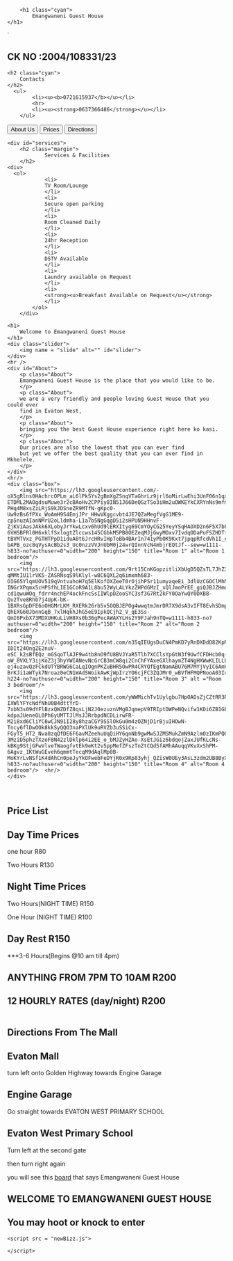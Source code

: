 
<head>
  <meta charset="UTF-8">
  <meta name="viewport" content="width=device-width, initial-scale=1">
  <title>New and Improved</title>
  <link rel="stylesheet" href="newBizz.css">
  <link rel="stylesheet" href="https://maxcdn.bootstrapcdn.com/bootstrap/3.3.7/css/bootstrap.min.css" integrity="sha384-BVYiiSIFeK1dGmJRAkycuHAHRg32OmUcww7on3RYdg4Va+PmSTsz/K68vbdEjh4u" crossorigin="anonymous"/>
</head>
<body class="bg">
<section id="imgHead">
	  
		<h1 class="cyan">	
			Emangwaneni Guest House
	</h1>

`	<h2 class="cyan">
		CK NO :2004/108331/23
	</h2>
	
	<h2 class="cyan">
		Contacts
	</h2>
	  <ul>
			<li><u><b>0721615937</b></u></li>
			<hr>
			<li><u><strong>0637366486</strong></u></li>
		</ul>
  </section>
  <nav id="navbar">
	<a href="#About"><button class="bt btn btn-success">About Us</button></a>
	<a href="#prices"><button class="btn btn-success">Prices</button></a>
	<a href="#DirectionsLink"><button class="btn btn-success">Directions</button></a>
</nav>

  	<div id="services">
    	<h2 class="margin">
				Services & Facilities
		</h2>
  	<div>
      <ol>
				<li>
				TV Room/Lounge
				</li>
				<li>
				Secure open parking
				</li>
				<li>
				Room Cleaned Daily
				</li>
				<li>
				24hr Reception
				</li>
				<li>
				DSTV Available
				</li>
				<li>
				Laundry available on Request
				</li>
				<li>
				<strong><u>Breakfast Available on Request</u></strong>
				</li>
			</ol>
  		</div>
  </div>  
  
	<h1> 
		Welcome to Emangwaneni Guest House
	</h1>
	<div class="slider">
		<img name = "slide" alt="" id="slider">
	</div>
	<hr />
	<div id="About">
		<p class="About"> 
		Emangwaneni Guest House is the place that you would like to be.
		</p>
		<p class="About">
		we are a very friendly and people loving Guest House that you could ever 
		find in Evaton West,
		</p>
		<p class="About">
		bringing you the best Guest House experience right here ko kasi.
		</p>
		<p class="About">
		Our prices are also the lowest that you can ever find
		but yet we offer the best quality that you can ever find in Mkhelele.
		</p>
	</div>
	<hr/>
	<div class="box">
		<img src="https://lh3.googleusercontent.com/-oX5gRlns0HAchrcOPLm_aL6lPkSYs2gBmXgZSnqVTaGhrLz9jrl6oMirLwEhi3UnF06n1qxB33IEFztGimoq2ZhoG3s9NXwHlULKQb2MzgnSyvkMCUhHXTfBkHPAMzAN0B_fKT4-ETDML2MAOgdsuMuwe3r2cBAoHv2CPPiy8IN51J66DeQGzTSo3iHm2uOWKEYkCXRYnNs9mfm2UEJpcWFu2vew-PHq4M8xsZzLRjS9kJDSneZR9MTfN-gKpc0-Uw9zBs6fPXx_WoAmH9S4EmjJPr_HHwVKggcvbt4JE7QZaMegfVgG1ME9-cp5nuzAIanNMrU2oLldmha-L1a7b5NgGqgD5i2sHPUN9HHnvF-ZjKViAasJAkk6XLobyJrYkwLcxv6hUd9lERXItyg69CmYOyCG25YeyYSqHAOXD2n6F5X7bF-6VHSBFRl0H6xklfSxlogtZlccws145CGbkM5PB8OEZeqMJjGwyMOxv7IvdqODaPuFSZHDTfVQzSaoWQ5D2mGToxXdxfumagrCKQ-tBVMTVxz_PGTHTPpD1iduA8t6JrcHRvIHpToBb4BArIn741yPbOK9Kxt7jpqpRfcdVh1I_cIIqtFpo9CNim3R3SJqekZDByjAOWGnzR-bAPB_ozc8qVysAcBb2s3_Uc0nzzVVJnUbM0j24wrQInnVcN4mbjrEQtJf--sew=w1111-h833-no?authuser=0"width="200" height="150" title="Room 1" alt="Room 1 bedroom"/>
		<img src="https://lh3.googleusercontent.com/9rt15CnKGopzitliXbUgD5QZsTL7JhZ3DwOqjBt5VSHvy5HY67C1jTqmASeRIwA7j8mMke5qrQITHNAvr7fY7kocHoGLcKQpQv6c4_Y5D9lpB7o_4YuazVGBKExlICrxhZHonMr6uZBaZgkeGFEZjqJ3sAWYCI8gAmwz9-qMMtIU1lrVK5-ZASRNsqS9lKlyl-w8C6QXL2q6imxmh683-OIG65YlqmUOV519qVntvahoH7q5ElKofOXZeeT0rOjihPSr11umyaqeEi_3dlUzCGOClMhNhYsrglHZYfN6GOF1TmdCqh4-INGrXPqmx5cHPSfhLIE1GCoR9A1L8bu52WyLALYkzZHPdGMzI_xQlJmoPrEE_giQJBJZHmdhXq1KEyMyTpd3YMguyNnSOP3oZvooDGz1jDoC98KcnfU19RDcl_-cd1qwuWOq_fdrr4nchEP4ockFncSsIIWlpDZooSYC3sf3G7Rt2kFY0OaYwQY0DXB8-Qv2Tve8Rhb7j4UpK-bK-1BXRsGpDFE6oOHGMrLKM_RXERk26rb5v5OQBJEPOg4wwqtmJmrDR7X9dsA3vIFT8EvhSDmpSt1xY7kLj05DMIfP-QhEXG60JbnnGqB_7xlHqkhJhG5eE9IpkQCjh2_V_qE3Ss-QmI6PxbX73MDXUHKuLiVH8Xs0b36gPecAWAXYLHs2Y9FJah9nTQ=w1111-h833-no?authuser=0"width="200" height="150" title="Room 2" alt="Room 2 bedroom"/>
		<img src="https://lh3.googleusercontent.com/n35qIEUgsDuCN4PmKD7yRnDXDdO82KpNNALfddtPPq7kXQIPmoXPp6Tn3qGGLGu3_Gdodb7Er3rzaqrrFTJKy6ZnvTSM_lXj_JgqY0Q1BroX68Ekkfab5oAtLtVjQqvIeSS7UupHm2IqikFuIHPUjM9eZrRHnEzV8o-IDIt24OngZE2nuV-eSC_k2sBfEQz_mGSqoTlAJF9w4tb8nO9fU8BVJYaR5Tlh7XCClsYpGtN3f9UwfCFDHcb0q-oW_8VXLY3ijKoZ3j3hyYWIANevNcGrCB3mCW8qi2CnChFYAxeGXlhaymZT4NgHXWwKLILL0TQ7uOKSln1MZdU36XU3Tdqql3CNFtPpnu9Qs9x1oGDMPqiNgNeqU9p0dvmYFBEh3J0ehvCKNDrlW4qjS8LGVe8IkJLyfYUPp01YpEFHivXJ3-ej4uzavQzFCkdUTYBRWG6CaLqIOgnPKZuBHR5OwPR4CRYQfEgtNamABU76M7MYjVyIC6AmVsigEltb1oDP7OQ18TUlPIJl9EOSX2nelmZKCd_wkCaomBSWFQJNm8wHUSSGR53jFkvSwPIoYFlr5yyfZ_f_gHwr69WtHC5g2d-BrKJi1aWTyk7Nroaz0eCN1WAdSWoikAwKjWpIrzYO6cjFC3ZQJMr0_wBVfHFMQPNooA03IukGXPjTgCGqwaft3M8i2ajlX7wnU9jAzQ=w298-h224-no?authuser=0"width="200" height="150" title="Room 3" alt ="Room 3 bedroom"/>
		<img src="https://lh3.googleusercontent.com/yWWMichTv1Uylgbu7HpOAOsZjCZtRR3RX-IXWlYFYcNdfNhU0B4dttYrD-7xbN3s09dYFlBzxQWZDfZ8qsLjN2J0ezuznVMgBJqmepV9TRIptDWPeNQvifw1KDi6ZB1GbP7D6KyZw2TTDpT5XXqb-kdpaJUeneOL0Ph6yUMTTJlMsJJRrbpdNCDLirwFR-M2i8xd6CliYC6wCJN91I28y8hzaCGY9SSlOkGu0m4zOZNjD1rBjuIHOwN-Tncy6flDwOOk8kkSyQQO3naPXlUk9uRVZb3uSSiCx-FGyT5_HT2_Nva0zqQfDE6F6avMZeehuUqQiHY6qnNb9gwMwSJZMSMukZmN9AzlmOzIKmPQGZviohLRxMyW2Vu91gaK9R01-3MziD5phzTXzoF8N42zlDklp64i2EE_o_bMJZyHZAo-XsEtJGiz6bdqojZaxJUfKLcNs-kBKg9StjGFwVlveTWaogfvtEk9eKt2v5ppMefZFszTnZtCQd5fAMhAAuqqVKvXxShPM-6Agvz_1KtWuGEveh6qmmtTecqM9dAqlMp0B-MoKYrLvNSf1K4dAhCn0peJyYkOFwebFeDYjR0x9Rp83yhj_QZisW0UEy3AsL3zdm2UB8ByXzbwIem1pVZb5pOwTvXM7RREAAaMVx7CIrRJjwth44PDs_jQr4DzJJfJ8yexkQSH4RmxSk4AAQ=w1111-h833-no?authuser=0"width="200" height="150" title="Room 4" alt="Room 4 bedroom"/>	<hr/>
	</div> 
<br>
<section id="prices">
		<h2 class="prices">
			Price List
		</h2>
		<h2 class="prices">
			Day Time Prices
		</h2>
			<p class="prices">
				one hour				R80
			</p>
			<p class="prices">
				Two Hours				R130
			</p>
		<h2 class="prices">
			Night Time Prices
		</h2>
			<p class="prices">
				Two Hours(NIGHT TIME)		R150
			</p>
			<p class="prices">
				One Hour (NIGHT TIME)		R100
			</p>
		<h2 class="prices">
			Day Rest				R150
		</h2>
			<p class="prices">
				***3-6 Hours(Begins @10 am till 4pm)
			</p>
		<h2 class="prices">
			ANYTHING FROM 7PM TO 10AM		R200
		</h2>
		<h2 class="prices">
			 12 HOURLY RATES (day/night)	R200
		</h2>
</section>
<img src="">
<section id="DirectionsLink">
	<h1>
		Directions From The Mall
	</h1>
<Link rel="stylesheet" href="newBizz.css" />
	<h2>Evaton Mall</h2>
		<p class="paragraph">turn left onto Golden Highway towards Engine Garage</p>
	<h2>Engine Garage</h2>
		<p class="paragraph">Go straight towards EVATON WEST PRIMARY SCHOOL</p>
	<h2>Evaton West Primary School</h2>
		<p class="paragraph">Turn left at the second gate</p>
		<p class="paragraph">then turn right again</p>
		<p class="paragraph">you will see this <a href="board.html">board</a> that says Emangwaneni Guest House</p>
	<h2>WELCOME TO EMANGWANENI GUEST HOUSE</h2>
	<h2>You may hoot or knock to enter</h2>
</section>	
	
	<script src = "newBizz.js">

	</script>
</body>
